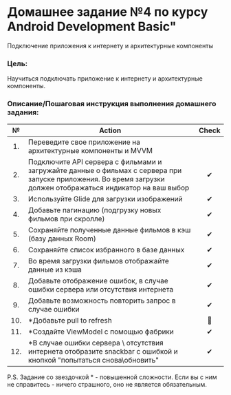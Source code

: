 # Домашнее задание №4 по курсу Android Development Basic" 

Подключение приложения к интернету и архитектурные компоненты

### Цель:
Научиться подключать приложение к интернету и архитектурные компоненты.

### Описание/Пошаговая инструкция выполнения домашнего задания:
| № | Action | Check
| :-: | ------ | :-----: |
|1. |Переведите свое приложение на архитектурные компоненты и MVVM||
|2. |Подключите API сервера с фильмами и загружайте данные о фильмах с сервера при запуске приложения. Во время загрузки должен отображаться индикатор на ваш выбор|✔|
|3. |Используйте Glide для загрузки изображений|✔|
|4. |Добавьте пагинацию (подгрузку новых фильмов при скролле)|✔|
|5. |Сохраняйте полученные данные фильмов в кэш (базу данных Room)|✔|
|6. |Сохраняйте список избранного в базе данных|✔|
|7. |Во время загрузки фильмов отображайте данные из кэша|✔|
|8. |Добавьте отображение ошибок, в случае ошибки сервера или отсутствия интернета|✔|
|9. |Добавьте возможность повторить запрос в случае ошибки|✔|
|10. |*Добавьте pull to refresh|🤢|
|11. |*Создайте ViewModel с помощью фабрики|✔|
|12. |*В случае ошибки сервера \ отсутствия интернета отобразите snackbar с ошибкой и кнопкой "попытаться снова\обновить"|✔|

P.S. Задание со звездочкой * - повышенной сложности. Если вы с ним не справитесь - ничего страшного, оно не является обязательным.
